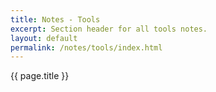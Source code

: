 ```yaml
---
title: Notes - Tools
excerpt: Section header for all tools notes.
layout: default
permalink: /notes/tools/index.html
---
```



{{ page.title }}